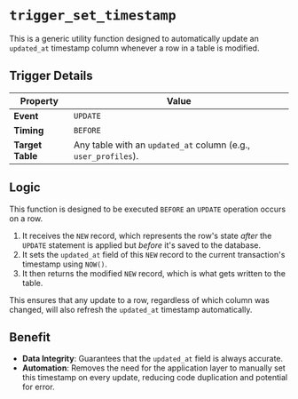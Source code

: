 # `trigger_set_timestamp`

This is a generic utility function designed to automatically update an `updated_at` timestamp column whenever a row in a table is modified.

## Trigger Details

| Property         | Value                                                 |
| ---------------- | ----------------------------------------------------- |
| **Event**        | `UPDATE`                                              |
| **Timing**       | `BEFORE`                                              |
| **Target Table** | Any table with an `updated_at` column (e.g., `user_profiles`). |

## Logic

This function is designed to be executed `BEFORE` an `UPDATE` operation occurs on a row.

1.  It receives the `NEW` record, which represents the row's state *after* the `UPDATE` statement is applied but *before* it's saved to the database.
2.  It sets the `updated_at` field of this `NEW` record to the current transaction's timestamp using `NOW()`.
3.  It then returns the modified `NEW` record, which is what gets written to the table.

This ensures that any update to a row, regardless of which column was changed, will also refresh the `updated_at` timestamp automatically.

## Benefit

-   **Data Integrity**: Guarantees that the `updated_at` field is always accurate.
-   **Automation**: Removes the need for the application layer to manually set this timestamp on every update, reducing code duplication and potential for error.